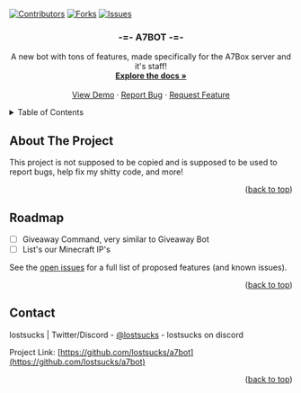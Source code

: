 
<a name="readme-top"></a>

[![Contributors][contributors-shield]][contributors-url]
[![Forks][forks-shield]][forks-url]
[![Issues][issues-shield]][issues-url]

<h3 align="center">-=- A7BOT -=-</h3>

  <p align="center">
    A new bot with tons of features, made specifically for the A7Box server and it's staff!
    <br />
    <a href="https://github.com/lostsucks/a7bot"><strong>Explore the docs »</strong></a>
    <br />
    <br />
    <a href="https://github.com/lostsucks/a7bot">View Demo</a>
    ·
    <a href="https://github.com/lostsucks/a7bot/issues">Report Bug</a>
    ·
    <a href="https://github.com/lostsucks/a7bot/issues">Request Feature</a>
  </p>
</div>



<!-- TABLE OF CONTENTS -->
<details>
  <summary>Table of Contents</summary>
  <ol>
    <li>
      <a href="#about-the-project">About The Project</a>
      <ul>
        <li><a href="#built-with">Built With</a></li>
      </ul>
    </li>
    <li><a href="#usage">Usage</a></li>
    <li><a href="#roadmap">Roadmap</a></li>
    <li><a href="#contact">Contact</a></li>
  </ol>
</details>



<!-- ABOUT THE PROJECT -->
## About The Project

This project is not supposed to be copied and is supposed to be used to report bugs, help fix my shitty code, and more!

<p align="right">(<a href="#readme-top">back to top</a>)</p>

<!-- ROADMAP -->
## Roadmap

- [ ] Giveaway Command, very similar to Giveaway Bot
- [ ] List's our Minecraft IP's

See the [open issues](https://github.com/lostsucks/a7bot/issues) for a full list of proposed features (and known issues).

<p align="right">(<a href="#readme-top">back to top</a>)</p>

<!-- CONTACT -->
## Contact

lostsucks | Twitter/Discord - [@lostsucks](https://twitter.com/lostsucks) - lostsucks on discord

Project Link: [https://github.com/lostsucks/a7bot](https://github.com/lostsucks/a7bot)

<p align="right">(<a href="#readme-top">back to top</a>)</p>

<!-- MARKDOWN LINKS & IMAGES -->
<!-- https://www.markdownguide.org/basic-syntax/#reference-style-links -->
[contributors-shield]: https://img.shields.io/github/contributors/lostsucks/a7bot.svg?style=for-the-badge
[contributors-url]: https://github.com/lostsucks/a7bot/graphs/contributors
[forks-shield]: https://img.shields.io/github/forks/lostsucks/a7bot.svg?style=for-the-badge
[forks-url]: https://github.com/lostsucks/a7bot/network/members
[stars-shield]: https://img.shields.io/github/stars/lostsucks/a7bot.svg?style=for-the-badge
[stars-url]: https://github.com/lostsucks/a7bot/stargazers
[issues-shield]: https://img.shields.io/github/issues/lostsucks/a7bot.svg?style=for-the-badge
[issues-url]: https://github.com/lostsucks/a7bot/issues
[license-shield]: https://img.shields.io/github/license/lostsucks/a7bot.svg?style=for-the-badge
[license-url]: https://github.com/lostsucks/a7bot/blob/master/LICENSE.txt
[linkedin-shield]: https://img.shields.io/badge/-LinkedIn-black.svg?style=for-the-badge&logo=linkedin&colorB=555
[linkedin-url]: https://linkedin.com/in/linkedin_username
[product-screenshot]: images/screenshot.png
[node-shield]: https://img.shields.io/badge/node-%3E%3D%2012.0.0-brightgreen.svg?style=for-the-badge
[node-url]: https://nodejs.org
